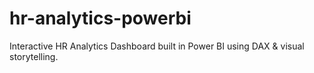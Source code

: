 # hr-analytics-powerbi
Interactive HR Analytics Dashboard built in Power BI using DAX &amp; visual storytelling.
